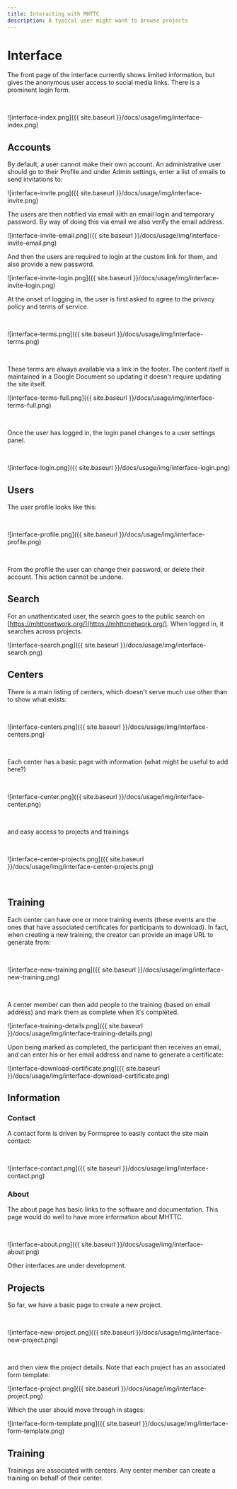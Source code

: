 ```yaml
---
title: Interacting with MHTTC
description: A typical user might want to browse projects
---
```


# Interface

The front page of the interface currently shows limited information, but
gives the anonymous user access to social media links. There is a prominent
login form.

<br>

![interface-index.png]({{ site.baseurl }}/docs/usage/img/interface-index.png)


## Accounts

By default, a user cannot make their own account. An administrative user
should go to their Profile and under Admin settings, enter a list of emails
to send invitations to:

![interface-invite.png]({{ site.baseurl }}/docs/usage/img/interface-invite.png)

The users are then notified via email with an email login and temporary password.
By way of doing this via email we also verify the email address.

![interface-invite-email.png]({{ site.baseurl }}/docs/usage/img/interface-invite-email.png)

And then the users are required to login at the custom link for them, and also provide
a new password. 

![interface-invite-login.png]({{ site.baseurl }}/docs/usage/img/interface-invite-login.png)

At the onset of logging in, the user is first asked to agree to the privacy policy
and terms of service. 

<br>

![interface-terms.png]({{ site.baseurl }}/docs/usage/img/interface-terms.png)

<br>

These terms are always available via a link in the footer. The content itself
is maintained in a Google Document so updating it doesn't require updating the 
site itself.

![interface-terms-full.png]({{ site.baseurl }}/docs/usage/img/interface-terms-full.png)

<br>

Once the user has logged in, the login panel changes to a user settings panel.

<br>

![interface-login.png]({{ site.baseurl }}/docs/usage/img/interface-login.png)


## Users

The user profile looks like this:

<br>

![interface-profile.png]({{ site.baseurl }}/docs/usage/img/interface-profile.png)

<br>


From the profile the user can change their password, or delete their account.
This action cannot be undone.

## Search

For an unathenticated user, the search goes to the public search on [https://mhttcnetwork.org/](https://mhttcnetwork.org/).
When logged in, it searches across projects.

![interface-search.png]({{ site.baseurl }}/docs/usage/img/interface-search.png)

## Centers

There is a main listing of centers, which doesn't serve much use other than to
show what exists:

<br>

![interface-centers.png]({{ site.baseurl }}/docs/usage/img/interface-centers.png)

<br>


Each center has a basic page with information (what might be useful to add here?)

<br>

![interface-center.png]({{ site.baseurl }}/docs/usage/img/interface-center.png)

<br>

and easy access to projects and trainings

<br>

![interface-center-projects.png]({{ site.baseurl }}/docs/usage/img/interface-center-projects.png)

<br>

## Training

Each center can have one or more training events (these events are the ones
that have associated certificates for participants to download). In fact, when creating
a new training, the creator can provide an image URL to generate from:

<br>

![interface-new-training.png]({{ site.baseurl }}/docs/usage/img/interface-new-training.png)

<br>

A center member can then add people to the training (based on email address) and mark
them as complete when it's completed.

![interface-training-details.png]({{ site.baseurl }}/docs/usage/img/interface-training-details.png)

Upon being marked as completed, the participant then receives an email, and can enter his or her email address and name
to generate a certificate:

![interface-download-certificate.png]({{ site.baseurl }}/docs/usage/img/interface-download-certificate.png)


## Information

### Contact

A contact form is driven by Formspree to easily contact the site main contact:

<br>

![interface-contact.png]({{ site.baseurl }}/docs/usage/img/interface-contact.png)


### About

The about page has basic links to the software and documentation. This page would
do well to have more information about MHTTC.

<br>

![interface-about.png]({{ site.baseurl }}/docs/usage/img/interface-about.png)


Other interfaces are under development.

## Projects

So far, we have a basic page to create a new project.

<br>

![interface-new-project.png]({{ site.baseurl }}/docs/usage/img/interface-new-project.png)


<br>

and then view the project details. Note that each project has an associated form
template:

![interface-project.png]({{ site.baseurl }}/docs/usage/img/interface-project.png)

Which the user should move through in stages:

![interface-form-template.png]({{ site.baseurl }}/docs/usage/img/interface-form-template.png)

## Training

Trainings are associated with centers. Any center member can create a training on behalf
of their center.
